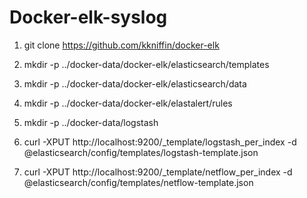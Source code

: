 # Docker-elk-syslog

1. git clone https://github.com/kkniffin/docker-elk
2. mkdir -p ../docker-data/docker-elk/elasticsearch/templates
3. mkdir -p ../docker-data/docker-elk/elasticsearch/data
4. mkdir -p ../docker-data/docker-elk/elastalert/rules
5. mkdir -p ../docker-data/logstash


6. curl -XPUT http://localhost:9200/_template/logstash_per_index -d @elasticsearch/config/templates/logstash-template.json
7. curl -XPUT http://localhost:9200/_template/netflow_per_index -d @elasticsearch/config/templates/netflow-template.json
